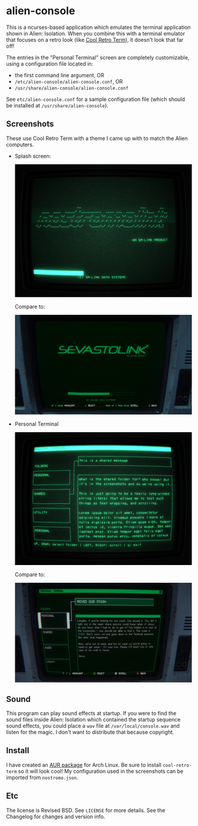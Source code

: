 alien-console
==============

This is a ncurses-based application which emulates the terminal application
shown in Alien: Isolation. When you combine this with a terminal emulator that
focuses on a retro look (like [Cool Retro Term][]), it doesn't look that far
off!

The entries in the "Personal Terminal" screen are completely customizable, using
a configuration file located in:

- the first command line argument, OR
- `/etc/alien-console/alien-console.conf`, OR
- `/usr/share/alien-console/alien-console.conf`

See `etc/alien-console.conf` for a sample configuration file (which should be
installed at `/usr/share/alien-console`).

Screenshots
-----------

These use Cool Retro Term with a theme I came up with to match the Alien
computers.

- Splash screen:

  ![our](img/our-splash.png)

  Compare to:

  ![real](img/real-splash.jpg)

- Personal Terminal

  ![our](img/our-main.png)

  Compare to:

  ![real](img/real-main.jpg)

[Cool Retro Term]: https://github.com/Swordfish90/cool-retro-term


Sound
-----

This program can play sound effects at startup. If you were to find the sound
files inside Alien: Isolation which contained the startup sequence sound
effects, you could place a `wav` file at `/var/local/console.wav` and listen for
the magic. I don't want to distribute that because copyright.

Install
-------

I have created an [AUR package](https://aur.archlinux.org/packages/alien-console/) for
Arch Linux. Be sure to install `cool-retro-term` so it will look cool! My
configuration used in the screenshots can be imported from `nostromo.json`.

Etc
---

The license is Revised BSD. See `LICENSE` for more details. See the Changelog
for changes and version info.
